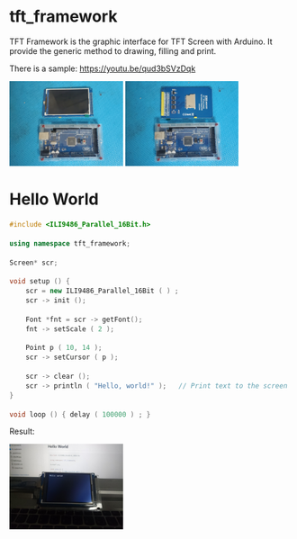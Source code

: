 # tft_framework
TFT Framework is the graphic interface for TFT Screen with Arduino.
It provide the generic method to drawing, filling and print.

There is a sample:
https://youtu.be/qud3bSVzDqk

<img src="./01.jpg" width="40%" /> <img src="./02.jpg" width="40%" />


# Hello World
```cpp
#include <ILI9486_Parallel_16Bit.h>

using namespace tft_framework;

Screen* scr;

void setup () {
    scr = new ILI9486_Parallel_16Bit ( ) ;
    scr -> init ();

    Font *fnt = scr -> getFont();
    fnt -> setScale ( 2 );

    Point p ( 10, 14 );
    scr -> setCursor ( p );

    scr -> clear ();
    scr -> println ( "Hello, world!" );   // Print text to the screen
}

void loop () { delay ( 100000 ) ; }
```
Result:

<img src="./03.jpg" width="40%" />
